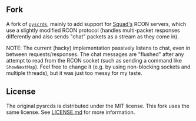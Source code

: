 Fork
-----
A fork of [`pyscrds`](https://github.com/pmrowla/pysrcds), mainly to add support for [Squad's](https://joinsquad.com/) RCON servers, which use a slightly modified RCON protocol (handles multi-packet responses differently and also sends "chat" packets as a stream as they come in).

NOTE: The current (hacky) implementation passively listens to chat, even in between requests/responses. The chat messages are "flushed" after any attempt to read from the RCON socket (such as sending a command like `ShowNextMap`). Feel free to change it (e.g. by using non-blocking sockets and multiple threads), but it was just too messy for my taste.

License
-------
The original pysrcds is distributed under the MIT license. This fork uses the same license. See [LICENSE.md](https://github.com/bsubei/pysrcds/blob/master/LICENSE.md) for more information.
